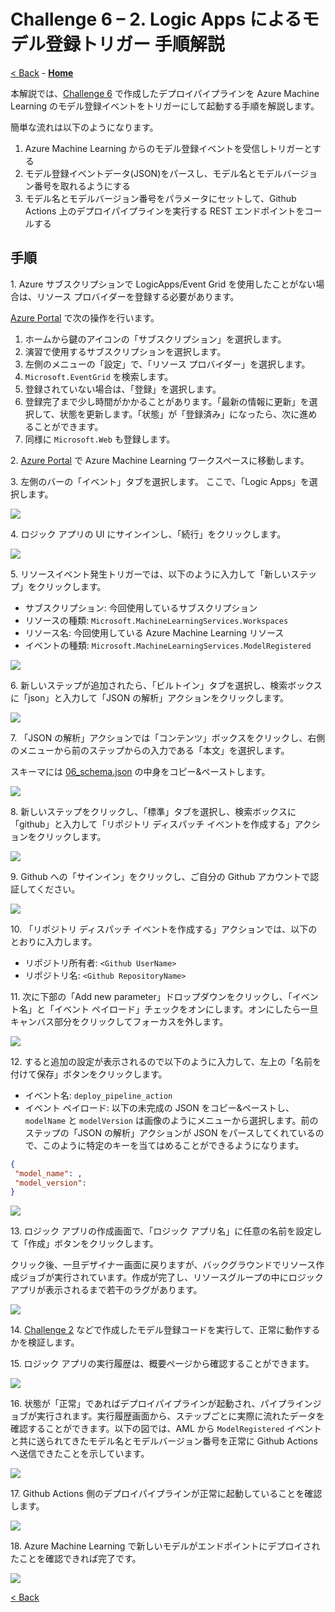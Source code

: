 # Challenge 6 – 2. Logic Apps によるモデル登録トリガー 手順解説
[< Back](../Challenge-06.md) - **[Home](../README.md)** 

本解説では、[Challenge 6](../Challenge-06.md) で作成したデプロイパイプラインを Azure Machine Learning のモデル登録イベントをトリガーにして起動する手順を解説します。

簡単な流れは以下のようになります。
1. Azure Machine Learning からのモデル登録イベントを受信しトリガーとする
1. モデル登録イベントデータ(JSON)をパースし、モデル名とモデルバージョン番号を取れるようにする
1. モデル名とモデルバージョン番号をパラメータにセットして、Github Actions 上のデプロイパイプラインを実行する REST エンドポイントをコールする

## 手順

1\. Azure サブスクリプションで LogicApps/Event Grid を使用したことがない場合は、リソース プロバイダーを登録する必要があります。

[Azure Portal](https://ms.portal.azure.com/) で次の操作を行います。

1. ホームから鍵のアイコンの「サブスクリプション」を選択します。
1. 演習で使用するサブスクリプションを選択します。
1. 左側のメニューの「設定」で、「リソース プロバイダー」を選択します。
1. `Microsoft.EventGrid` を検索します。
1. 登録されていない場合は、「登録」を選択します。
1. 登録完了まで少し時間がかかることがあります。「最新の情報に更新」を選択して、状態を更新します。「状態」が「登録済み」になったら、次に進めることができます。
1. 同様に `Microsoft.Web` も登録します。

2\. [Azure Portal](https://ms.portal.azure.com/) で Azure Machine Learning ワークスペースに移動します。

3\. 左側のバーの「イベント」タブを選択します。 ここで、「Logic Apps」を選択します。

<img src="./images/06_001.png">

4\. ロジック アプリの UI にサインインし、「続行」をクリックします。

<img src="./images/06_002.png">

5\. リソースイベント発生トリガーでは、以下のように入力して「新しいステップ」をクリックします。
 - サブスクリプション: 今回使用しているサブスクリプション
 - リソースの種類: `Microsoft.MachineLearningServices.Workspaces`
 - リソース名: 今回使用している Azure Machine Learning リソース
 - イベントの種類: `Microsoft.MachineLearningServices.ModelRegistered`

<img src="./images/06_003.png">

6\. 新しいステップが追加されたら、「ビルトイン」タブを選択し、検索ボックスに「json」と入力して「JSON の解析」アクションをクリックします。

<img src="./images/06_004.png">

7\. 「JSON の解析」アクションでは「コンテンツ」ボックスをクリックし、右側のメニューから前のステップからの入力である「本文」を選択します。

スキーマには [06_schema.json](./06_schema.json) の中身をコピー&ペーストします。

<img src="./images/06_005.png">

8\. 新しいステップをクリックし、「標準」タブを選択し、検索ボックスに「github」と入力して「リポジトリ ディスパッチ イベントを作成する」アクションをクリックします。

<img src="./images/06_006.png">


9\. Github への「サインイン」をクリックし、ご自分の Github アカウントで認証してください。

<img src="./images/06_007.png">


10\. 「リポジトリ ディスパッチ イベントを作成する」アクションでは、以下のとおりに入力します。
 - リポジトリ所有者: `<Github UserName>`　
 - リポジトリ名: `<Github RepositoryName>`

11\. 次に下部の「Add new parameter」ドロップダウンをクリックし、「イベント名」と「イベント ペイロード」チェックをオンにします。オンにしたら一旦キャンバス部分をクリックしてフォーカスを外します。

<img src="./images/06_008.png">

12\. すると追加の設定が表示されるので以下のように入力して、左上の「名前を付けて保存」ボタンをクリックします。

 - イベント名: `deploy_pipeline_action`
 - イベント ペイロード: 以下の未完成の JSON をコピー&ペーストし、`modelName` と `modelVersion` は画像のようにメニューから選択します。前のステップの「JSON の解析」アクションが JSON をパースしてくれているので、このように特定のキーを当てはめることができるようになります。

 ```json
{
  "model_name": ,
  "model_version": 
}
 ```

<img src="./images/06_009.png">

13\. ロジック アプリの作成画面で、「ロジック アプリ名」に任意の名前を設定して「作成」ボタンをクリックします。

クリック後、一旦デザイナー画面に戻りますが、バックグラウンドでリソース作成ジョブが実行されています。作成が完了し、リソースグループの中にロジック アプリが表示されるまで若干のラグがあります。

<img src="./images/06_010.png">



14\. [Challenge 2](../Challenge-02.md) などで作成したモデル登録コードを実行して、正常に動作するかを検証します。

15\. ロジック アプリの実行履歴は、概要ページから確認することができます。

<img src="./images/06_013.png">

16\. 状態が「正常」であればデプロイパイプラインが起動され、パイプラインジョブが実行されます。実行履歴画面から、ステップごとに実際に流れたデータを確認することができます。以下の図では、AML から `ModelRegistered` イベントと共に送られてきたモデル名とモデルバージョン番号を正常に Github Actions へ送信できたことを示しています。

<img src="./images/06_011.png">

17\. Github Actions 側のデプロイパイプラインが正常に起動していることを確認します。

<img src="./images/06_012.png">

18\. Azure Machine Learning で新しいモデルがエンドポイントにデプロイされたことを確認できれば完了です。

<img src="./images/06_014.png">


[< Back](../Challenge-06.md) 